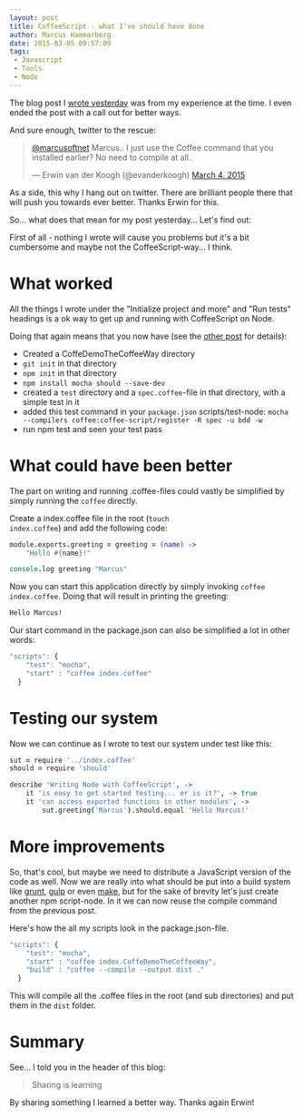 ```yaml
---
layout: post
title: CoffeeScript - what I've should have done
author: Marcus Hammarberg
date: 2015-03-05 09:57:09
tags:
 - Javascript
 - Tools
 - Node
---
```


The blog post I [wrote yesterday](http://www.marcusoft.net/2015/03/node-with-coffeescript---not-a-piece-of-cake.html) was from my experience at the time. I even ended the post with a call out for better ways.

And sure enough, twitter to the rescue:

<blockquote class="twitter-tweet" data-conversation="none" data-cards="hidden" data-partner="tweetdeck"><p><a href="https://twitter.com/marcusoftnet">@marcusoftnet</a> Marcus.. I just use the Coffee command that you installed earlier? No need to compile at all..</p>&mdash; Erwin van der Koogh (@evanderkoogh) <a href="https://twitter.com/evanderkoogh/status/573117296555655169">March 4, 2015</a></blockquote>
<script async src="//platform.twitter.com/widgets.js" charset="utf-8"></script>

As a side, this why I hang out on twitter. There are brilliant people there that will push you towards ever better. Thanks Erwin for this.

So... what does that mean for my post yesterday... Let's find out:

<!-- excerpt-end -->

First of all - nothing I wrote will cause you problems but it's a bit cumbersome and maybe not the CoffeeScript-way... I think.

# What worked
All the things I wrote under the "Initialize project and more" and "Run tests" headings is a ok way to get up and running with CoffeeScript on Node.

Doing that again means that you now have (see the [other post](http://www.marcusoft.net/2015/03/node-with-coffeescript---not-a-piece-of-cake.html) for details):

* Created a CoffeDemoTheCoffeeWay directory
* ```git init``` in that directory
* ```npm init``` in that directory
* ```npm install mocha should --save-dev```
* created a ```test``` directory and a ```spec.coffee```-file in that directory, with a simple test in it
* added this test command in your ```package.json``` scripts/test-node: ```mocha --compilers coffee:coffee-script/register -R spec -u bdd -w```
* run npm test and seen your test pass

# What could have been better
The part on writing and running .coffee-files could vastly be simplified by simply running the <code>coffee</code> directly.

Create a index.coffee file in the root (<code>touch index.coffee</code>) and add the following code:

```coffeescript
module.exports.greeting = greeting = (name) ->
	"Hello #{name}!"

console.log greeting "Marcus"
```

Now you can start this application directly by simply invoking <code>coffee index.coffee</code>. Doing that will result in printing the greeting:

```bash
Hello Marcus!
```

Our start command in the package.json can also be simplified a lot in other words:

```javascript
"scripts": {
    "test": "mocha",
    "start" : "coffee index.coffee"
  }
```

# Testing our system
Now we can continue as I wrote to test our system under test like this:

```coffeescript
sut = require '../index.coffee'
should = require 'should'

describe 'Writing Node with CoffeeScript', ->
	it 'is easy to get started testing... or is it?', -> true
	it 'can access exported functions in other modules', ->
		sut.greeting('Marcus').should.equal 'Hello Marcus!'
```

# More improvements
So, that's cool, but maybe we need to distribute a JavaScript version of the code as well. Now we are really into what should be put into a build system like [grunt](http://gruntjs.com/), [gulp](http://gulpjs.com/) or even [make](https://blog.jcoglan.com/2014/02/05/building-javascript-projects-with-make/), but for the sake of brevity let's just create another npm script-node. In it we can now reuse the compile command from the previous post.

Here's how the all my scripts look in the package.json-file.

```javascript
"scripts": {
    "test": "mocha",
    "start" : "coffee index.CoffeDemoTheCoffeeWay",
    "build" : "coffee --compile --output dist ."
  }
```

This will compile all the .coffee files in the root (and sub directories) and put them in the <code>dist</code> folder.

# Summary
See... I told you in the header of this blog:

<blockquote>Sharing is learning</blockquote>

By sharing something I learned a better way. Thanks again Erwin!